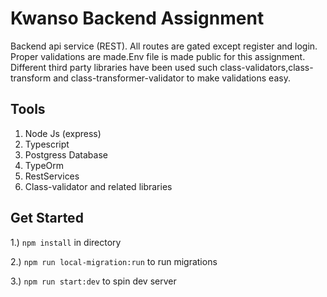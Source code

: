 # Kwanso Backend Assignment

Backend api service (REST). All routes are gated except register and login.
Proper validations are made.Env file is made public for this assignment.
Different third party libraries have been used such class-validators,class-transform and class-transformer-validator
to make validations easy.

## Tools

1. Node Js (express)
2. Typescript
3. Postgress Database
4. TypeOrm
5. RestServices
6. Class-validator and related libraries

## Get Started

1.) `npm install` in directory

2.) `npm run local-migration:run` to run migrations

3.) `npm run start:dev` to spin dev server
